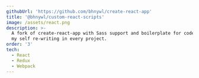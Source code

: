 ```yaml
---
githubUrl: 'https://github.com/bhnywl/create-react-app'
title: '@bhnywl/custom-react-scripts'
image: /assets/react.png
description: >-
  A fork of create-react-app with Sass support and boilerplate for code I find
  my self re-writing in every project.
order: '3'
tech:
  - React
  - Redux
  - Webpack
---
```


